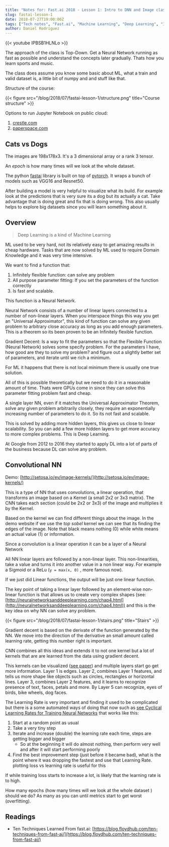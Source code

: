 ```yaml
---
title: "Notes for: Fast.ai 2018 - Lesson 1: Intro to DNN and Image classification"
slug: fastai-lesson-1
date: 2018-07-27T19:00:00Z
tags: ["Tech notes", "Fast.ai", "Machine Learning", "Deep Learning", "Image classification"]
author: Daniel Rodriguez
---
```


{{< youtube IPBSB1HLNLo >}}

The approach of the class is Top-Down. Get a Neural Network running as fast as possible and understand the concepts later gradually. Thats how you learn sports and music. 

The class does assume you know some basic about ML, what a train and valid dataset is, a little bit of numpy and and stuff like that.

Structure of the course:

{{< figure src="/blog/2018/07/fastai-lesson-1/structure.png" title="Course structure" >}}

Options to run Jupyter Notebook on public cloud:

1. [crestle.com](http://crestle.com/)
2. [paperspace.com](paperspace.com)

## Cats vs Dogs

The images are 198x178x3. It's a 3 dimensional array or a rank 3 tensor.

An *epoch* is how many times will we look at the whole dataset.

The python [fastai](https://github.com/fastai/fastai) library is built on top of [pytorch](https://pytorch.org/). It wraps a bunch of models such as VGG16 and Resnet50.

After building a model is very helpful to visualize what its build. For example look at the predictions that is very sure its a dog but its actually a cat. Take advantage that is doing great and fix that is doing wrong. This also usually helps to explore big datasets since you will learn something about it.

## Overview

> Deep Learning is a kind of Machine Learning

ML used to be very hard, not its relatively easy to get amazing results in cheap hardware. Tasks that are now solved by ML used to require Domain Knowledge and it was very time intensive.

We want to find a function that:

1. Infinitely flexible function: can solve any problem
2. All purpose parameter fitting: If you set the parameters of the function correctly
3. Is fast and scalable.

This function  is a Neural Network. 

Neural Network consists of a number of linear layers connected to a number of non-linear layers. When you interspace things this way you get an "Universal Approximator", this kind of function can solve any given problem to arbitrary close accuracy as long as you add enough parameters. This is a theorem so its been proven to be an Infinitely flexible function.

Gradient Decent: Is a way to fit the parameters so that the Flexible Function (Neural Network) solves some specify problem. For the parameters I have, how good are they to solve my problem? and figure out a slightly better set of parameters, and iterate until we rich a minimum.

For ML it happens that there is not local minimum there is usually one true solution.

All of this is possible theoretically but we need to do it in a reasonable amount of time. Thats were GPUs come in since they can solve this parameter fitting problem fast and cheap.

A single layer NN, even if it matches the Universal Approximator Theorem, solve any given problem arbitrarily closely, they require an exponentially increasing number of parameters to do it. So its not fast and scalable.

This is solved by adding more hidden layers, this gives us close to linear scalability. So you can add a few more hidden layers to get more accuracy to more complex problems. This is Deep Learning.

At Google from 2012 to 2016 they started to apply DL into a lot of parts of the business because DL can solve any problem.

## Convolutional NN

Demo: [http://setosa.io/ev/image-kernels/](http://setosa.io/ev/image-kernels/)

This is a type of NN that uses convolutions, a linear operation, that transforms an image based on a Kernel (a small 2x2 or 3x3 matrix). The CNN takes each section (could be 2x2 or 3x3) of the image and multiplies it by the Kernel.

Based on the kernel we can find different things about the image. In the demo website if we use the *top sobel* kernel we can see that its finding the edges of the image. Note that black means nothing (0) while white means an actual value (1) or information.

Since a convolution is a linear operation it can be a layer of a Neural Network

All NN linear layers are followed by a non-linear layer. This non-linearities, take a value and turns it into another value in a non linear way. For example a Sigmoid or a ReLu (`y = max(x, 0)` , more famous now).

If we just did Linear functions, the output will be just one linear function.

The key point of taking a linear layer followed by an element-wise non-linear function is that allows us to create very complex shapes (see: [http://neuralnetworksanddeeplearning.com/chap4.html](http://neuralnetworksanddeeplearning.com/chap4.html)) and this is the key idea on why NN can solve any problem.

{{< figure src="/blog/2018/07/fastai-lesson-1/stairs.png" title="Stairs" >}}

Gradient decent is based on the derivate of the function generated by the NN. We move into the direction of the derivative an small amount called learning rate, getting this number right is important.

CNN combines all this ideas and extends it to not one kernel but a lot of kernels that are are learned from the data using gradient decent.

This kernels can be visualized ([see paper](https://arxiv.org/abs/1311.2901)) and multiple layers start go get more information. Layer 1 is edges. Layer 2, combines Layer 1 features, and tells us more shape like objects such as circles, rectangles or horizontal lines. Layer 3, combines Layer 2 features, and it learns to recognize presence of text, faces, petals and more. By Layer 5 can recognize, eyes of birds, bike wheels, dog faces.

The Learning Rate is very important and finding it used to be complicated but there is a some automated ways of doing that now such as [see Cyclical Learning Rates for Training Neural Networks](https://arxiv.org/abs/1506.01186) that works like this:

1. Start at a random point as usual
2. Take a very tiny step
3. Iterate and increase (double) the learning rate each time, steps are getting bigger and bigger
	- So at the beginning it will do almost nothing, then perform very well and after it will start performing poorly
5. Find the best improvement step (just before it became bad), what is the point where it was dropping the fastest and use that Learning Rate. plotting loss vs learning rate is useful for this

If while training loss starts to increase a lot, is likely that the learning rate is to high.

How many epochs (how many times will we look at the whole dataset ) should we do? As many as you can until metrics start to get worst (overfitting).

## Readings

- Ten Techniques Learned From fast.ai: [https://blog.floydhub.com/ten-techniques-from-fast-ai/](https://blog.floydhub.com/ten-techniques-from-fast-ai/)
